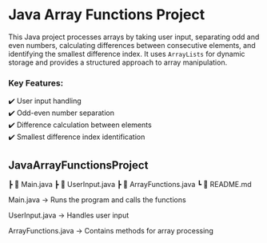 # Java Array Functions Project



This Java project processes arrays by taking user input, separating odd and even numbers, calculating differences between consecutive elements, and identifying the smallest difference index. It uses `ArrayLists` for dynamic storage and provides a structured approach to array manipulation.  

### **Key Features:**  
✔️ User input handling  
✔️ Odd-even number separation  
✔️ Difference calculation between elements  
✔️ Smallest difference index identification  

## JavaArrayFunctionsProject
 ┣ 📜 Main.java
 ┣ 📜 UserInput.java
 ┣ 📜 ArrayFunctions.java
 ┗ 📜 README.md
 
Main.java → Runs the program and calls the functions

UserInput.java → Handles user input

ArrayFunctions.java → Contains methods for array processing



